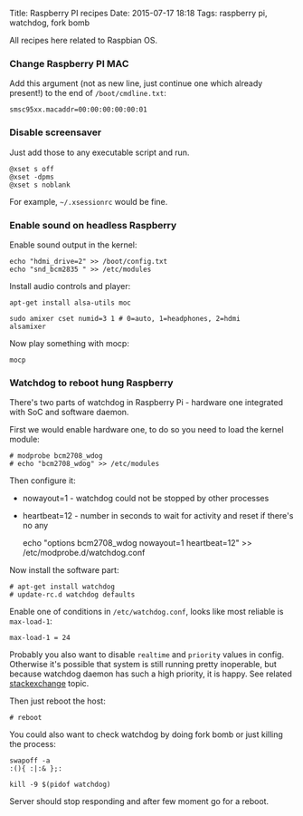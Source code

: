 Title: Raspberry PI recipes
Date: 2015-07-17 18:18
Tags: raspberry pi, watchdog, fork bomb

All recipes here related to Raspbian OS.

### Change Raspberry PI MAC

Add this argument (not as new line, just continue one which already present!) to the end of `/boot/cmdline.txt`:

    smsc95xx.macaddr=00:00:00:00:00:01

### Disable screensaver

Just add those to any executable script and run.

    @xset s off
    @xset -dpms
    @xset s noblank

For example, `~/.xsessionrc` would be fine.

### Enable sound on headless Raspberry

Enable sound output in the kernel:

    echo "hdmi_drive=2" >> /boot/config.txt
    echo "snd_bcm2835 " >> /etc/modules

Install audio controls and player:

    apt-get install alsa-utils moc

    sudo amixer cset numid=3 1 # 0=auto, 1=headphones, 2=hdmi
    alsamixer

Now play something with mocp:

    mocp

### Watchdog to reboot hung Raspberry

There's two parts of watchdog in Raspberry Pi - hardware one integrated with SoC and software daemon.

First we would enable hardware one, to do so you need to load the kernel module:

    # modprobe bcm2708_wdog
    # echo "bcm2708_wdog" >> /etc/modules

Then configure it:

- nowayout=1 - watchdog could not be stopped by other processes
- heartbeat=12 - number in seconds to wait for activity and reset if there's no any


    echo "options bcm2708_wdog nowayout=1 heartbeat=12" >> /etc/modprobe.d/watchdog.conf

Now install the software part:

    # apt-get install watchdog
    # update-rc.d watchdog defaults

Enable one of conditions in `/etc/watchdog.conf`, looks like most reliable is `max-load-1`:

    max-load-1 = 24

Probably you also want to disable `realtime` and `priority` values in config. Otherwise it's possible that system is still running pretty inoperable, but because watchdog daemon has such a high priority, it is happy. See related [stackexchange](http://raspberrypi.stackexchange.com/questions/3732/watchdog-daemon-not-restarting-pi-after-fork-bomb) topic.

Then just reboot the host:

    # reboot

You could also want to check watchdog by doing fork bomb or just killing the process:

    swapoff -a
    :(){ :|:& };:

    kill -9 $(pidof watchdog)

Server should stop responding and after few moment go for a reboot.
